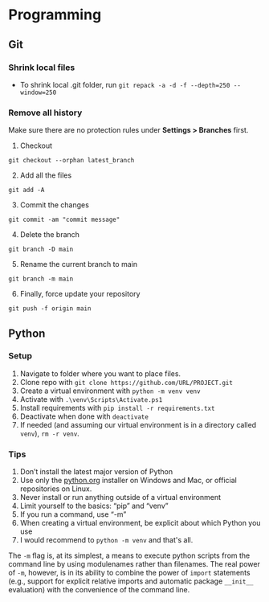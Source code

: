 # Programming

## Git

### Shrink local files

- To shrink local .git folder, run `git repack -a -d -f --depth=250 --window=250`

### Remove all history

Make sure there are no protection rules under **Settings > Branches** first.

1.  Checkout

`git checkout --orphan latest_branch`

2.  Add all the files

`git add -A`

3.  Commit the changes

`git commit -am "commit message"`

4.  Delete the branch

`git branch -D main`

5.  Rename the current branch to main

`git branch -m main`

6.  Finally, force update your repository

`git push -f origin main`

## Python

### Setup

1. Navigate to folder where you want to place files.
2. Clone repo with `git clone https://github.com/URL/PROJECT.git`
3. Create a virtual environment with `python -m venv venv`
4. Activate with `.\venv\Scripts\Activate.ps1`
5. Install requirements with `pip install -r requirements.txt`
6. Deactivate when done with `deactivate`
7. If needed (and assuming our virtual environment is in a directory called `venv`), `rm -r venv`.

### Tips

1. Don’t install the latest major version of Python
2. Use only the [python.org](https://python.org) installer on Windows and Mac, or official repositories on Linux.
3. Never install or run anything outside of a virtual environment
4. Limit yourself to the basics: “pip” and “venv”
5. If you run a command, use “-m”
6. When creating a virtual environment, be explicit about which Python you use
7. I would recommend to `python -m venv` and that's all.

The `-m` flag is, at its simplest, a means to execute python scripts from the command line by using modulenames rather than filenames. The real power of `-m`, however, is in its ability to combine the power of `import` statements (e.g., support for explicit relative imports and automatic package `__init__` evaluation) with the convenience of the command line.
